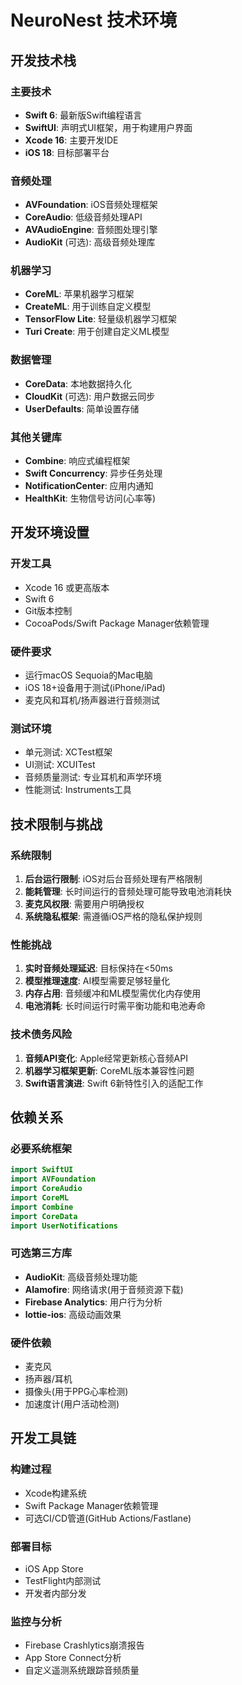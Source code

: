 # NeuroNest 技术环境

## 开发技术栈

### 主要技术
- **Swift 6**: 最新版Swift编程语言
- **SwiftUI**: 声明式UI框架，用于构建用户界面
- **Xcode 16**: 主要开发IDE
- **iOS 18**: 目标部署平台

### 音频处理
- **AVFoundation**: iOS音频处理框架
- **CoreAudio**: 低级音频处理API
- **AVAudioEngine**: 音频图处理引擎
- **AudioKit** (可选): 高级音频处理库

### 机器学习
- **CoreML**: 苹果机器学习框架
- **CreateML**: 用于训练自定义模型
- **TensorFlow Lite**: 轻量级机器学习框架
- **Turi Create**: 用于创建自定义ML模型

### 数据管理
- **CoreData**: 本地数据持久化
- **CloudKit** (可选): 用户数据云同步
- **UserDefaults**: 简单设置存储

### 其他关键库
- **Combine**: 响应式编程框架
- **Swift Concurrency**: 异步任务处理
- **NotificationCenter**: 应用内通知
- **HealthKit**: 生物信号访问(心率等)

## 开发环境设置

### 开发工具
- Xcode 16 或更高版本
- Swift 6
- Git版本控制
- CocoaPods/Swift Package Manager依赖管理

### 硬件要求
- 运行macOS Sequoia的Mac电脑
- iOS 18+设备用于测试(iPhone/iPad)
- 麦克风和耳机/扬声器进行音频测试

### 测试环境
- 单元测试: XCTest框架
- UI测试: XCUITest
- 音频质量测试: 专业耳机和声学环境
- 性能测试: Instruments工具

## 技术限制与挑战

### 系统限制
1. **后台运行限制**: iOS对后台音频处理有严格限制
2. **能耗管理**: 长时间运行的音频处理可能导致电池消耗快
3. **麦克风权限**: 需要用户明确授权
4. **系统隐私框架**: 需遵循iOS严格的隐私保护规则

### 性能挑战
1. **实时音频处理延迟**: 目标保持在<50ms
2. **模型推理速度**: AI模型需要足够轻量化
3. **内存占用**: 音频缓冲和ML模型需优化内存使用
4. **电池消耗**: 长时间运行时需平衡功能和电池寿命

### 技术债务风险
1. **音频API变化**: Apple经常更新核心音频API
2. **机器学习框架更新**: CoreML版本兼容性问题
3. **Swift语言演进**: Swift 6新特性引入的适配工作

## 依赖关系

### 必要系统框架
```swift
import SwiftUI
import AVFoundation
import CoreAudio
import CoreML
import Combine
import CoreData
import UserNotifications
```

### 可选第三方库
- **AudioKit**: 高级音频处理功能
- **Alamofire**: 网络请求(用于音频资源下载)
- **Firebase Analytics**: 用户行为分析
- **lottie-ios**: 高级动画效果

### 硬件依赖
- 麦克风
- 扬声器/耳机
- 摄像头(用于PPG心率检测)
- 加速度计(用户活动检测)

## 开发工具链

### 构建过程
- Xcode构建系统
- Swift Package Manager依赖管理
- 可选CI/CD管道(GitHub Actions/Fastlane)

### 部署目标
- iOS App Store
- TestFlight内部测试
- 开发者内部分发

### 监控与分析
- Firebase Crashlytics崩溃报告
- App Store Connect分析
- 自定义遥测系统跟踪音频质量 